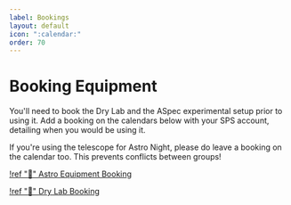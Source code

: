 ```yaml
---
label: Bookings
layout: default
icon: ":calendar:"
order: 70
---
```


# Booking Equipment

You'll need to book the Dry Lab and the ASpec experimental setup prior to using it. Add a booking on the calendars below with your SPS account, detailing when you would be using it.

If you're using the telescope for Astro Night, please do leave a booking on the calendar too. This prevents conflicts between groups!

[!ref ":calendar:" Astro Equipment Booking](https://calendar.google.com/calendar/u/0?cid=Y19iYjcyOWI4OTQ1YjVkZjQwOGE2NDE0MGUwNWUwYzg3NDg1NzUxZDI4ODE2NGZjY2EzYzdmZmQ3YWYzZDE1MmY5QGdyb3VwLmNhbGVuZGFyLmdvb2dsZS5jb20)

[!ref ":calendar:" Dry Lab Booking](https://calendar.google.com/calendar/u/0?cid=c3BzLm51cy5lZHUuc2dfMzgzODM4MzkzMTMwMzQzOTM4MzlAcmVzb3VyY2UuY2FsZW5kYXIuZ29vZ2xlLmNvbQ)